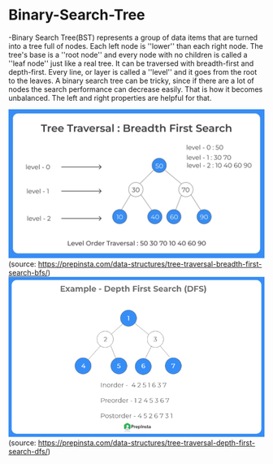 # Binary-Search-Tree
-Binary Search Tree(BST) represents a group of data items that are turned into a tree full of nodes. Each left node is ''lower'' than each right node. The tree's base is a ''root node'' and every node with no children is called a ''leaf node'' just like a real tree. It can be traversed with breadth-first and depth-first. Every line, or layer is called a ''level'' and it goes from the root to the leaves.
A binary search tree can be tricky, since if there are a lot of nodes the search performance can decrease easily.
That is how it becomes unbalanced. The left and right properties are helpful for that.

![Alt text](image.png) (source: https://prepinsta.com/data-structures/tree-traversal-breadth-first-search-bfs/)
![Alt text](image-1.png) (source: https://prepinsta.com/data-structures/tree-traversal-depth-first-search-dfs/)